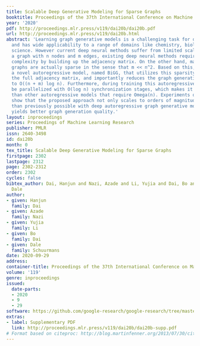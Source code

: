 ```yaml
---
title: Scalable Deep Generative Modeling for Sparse Graphs
booktitle: Proceedings of the 37th International Conference on Machine Learning
year: '2020'
pdf: http://proceedings.mlr.press/v119/dai20b/dai20b.pdf
url: http://proceedings.mlr.press/v119/dai20b.html
abstract: 'Learning graph generative models is a challenging task for deep learning
  and has wide applicability to a range of domains like chemistry, biology and social
  science. However current deep neural methods suffer from limited scalability: for
  a graph with n nodes and m edges, existing deep neural methods require Omega(n^2)
  complexity by building up the adjacency matrix. On the other hand, many real world
  graphs are actually sparse in the sense that m << n^2. Based on this, we develop
  a novel autoregressive model, named BiGG, that utilizes this sparsity to avoid generating
  the full adjacency matrix, and importantly reduces the graph generation time complexity
  to O((n + m) log n). Furthermore, during training this autoregressive model can
  be parallelized with O(log n) synchronization stages, which makes it much more efficient
  than other autoregressive models that require Omega(n). Experiments on several benchmarks
  show that the proposed approach not only scales to orders of magnitude larger graphs
  than previously possible with deep autoregressive graph generative models, but also
  yields better graph generation quality.'
layout: inproceedings
series: Proceedings of Machine Learning Research
publisher: PMLR
issn: 2640-3498
id: dai20b
month: 0
tex_title: Scalable Deep Generative Modeling for Sparse Graphs
firstpage: 2302
lastpage: 2312
page: 2302-2312
order: 2302
cycles: false
bibtex_author: Dai, Hanjun and Nazi, Azade and Li, Yujia and Dai, Bo and Schuurmans,
  Dale
author:
- given: Hanjun
  family: Dai
- given: Azade
  family: Nazi
- given: Yujia
  family: Li
- given: Bo
  family: Dai
- given: Dale
  family: Schuurmans
date: 2020-09-29
address: 
container-title: Proceedings of the 37th International Conference on Machine Learning
volume: '119'
genre: inproceedings
issued:
  date-parts:
  - 2020
  - 9
  - 29
software: https://github.com/google-research/google-research/tree/master/bigg
extras:
- label: Supplementary PDF
  link: http://proceedings.mlr.press/v119/dai20b/dai20b-supp.pdf
# Format based on citeproc: http://blog.martinfenner.org/2013/07/30/citeproc-yaml-for-bibliographies/
---
```

